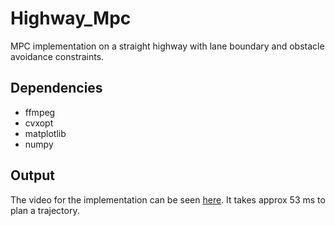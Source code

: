 # Highway_Mpc
MPC implementation on a straight highway with lane boundary and obstacle avoidance constraints.

## Dependencies

- ffmpeg
- cvxopt
- matplotlib
- numpy

## Output

The video for the implementation can be seen
[here](https://youtu.be/mBIy2WFzwBY). It takes approx 53 ms to plan
a trajectory.
